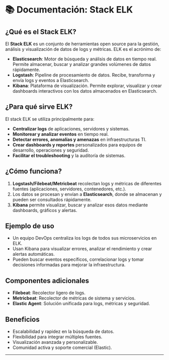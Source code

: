 # 📚 Documentación: Stack ELK

## ¿Qué es el Stack ELK?

El **Stack ELK** es un conjunto de herramientas open source para la gestión, análisis y visualización de datos de logs y métricas. ELK es el acrónimo de:

- **Elasticsearch**: Motor de búsqueda y análisis de datos en tiempo real. Permite almacenar, buscar y analizar grandes volúmenes de datos rápidamente.
- **Logstash**: Pipeline de procesamiento de datos. Recibe, transforma y envía logs y eventos a Elasticsearch.
- **Kibana**: Plataforma de visualización. Permite explorar, visualizar y crear dashboards interactivos con los datos almacenados en Elasticsearch.

## ¿Para qué sirve ELK?

El stack ELK se utiliza principalmente para:

- **Centralizar logs** de aplicaciones, servidores y sistemas.
- **Monitorear y analizar eventos** en tiempo real.
- **Detectar errores, anomalías y amenazas** en infraestructuras TI.
- **Crear dashboards y reportes** personalizados para equipos de desarrollo, operaciones y seguridad.
- **Facilitar el troubleshooting** y la auditoría de sistemas.

## ¿Cómo funciona?

1. **Logstash/Filebeat/Metricbeat** recolectan logs y métricas de diferentes fuentes (aplicaciones, servidores, contenedores, etc.).
2. Los datos se procesan y envían a **Elasticsearch**, donde se almacenan y pueden ser consultados rápidamente.
3. **Kibana** permite visualizar, buscar y analizar esos datos mediante dashboards, gráficos y alertas.

## Ejemplo de uso

- Un equipo DevOps centraliza los logs de todos sus microservicios en ELK.
- Usan Kibana para visualizar errores, analizar el rendimiento y crear alertas automáticas.
- Pueden buscar eventos específicos, correlacionar logs y tomar decisiones informadas para mejorar la infraestructura.

## Componentes adicionales

- **Filebeat**: Recolector ligero de logs.
- **Metricbeat**: Recolector de métricas de sistema y servicios.
- **Elastic Agent**: Solución unificada para logs, métricas y seguridad.

## Beneficios

- Escalabilidad y rapidez en la búsqueda de datos.
- Flexibilidad para integrar múltiples fuentes.
- Visualización avanzada y personalizable.
- Comunidad activa y soporte comercial (Elastic).

---